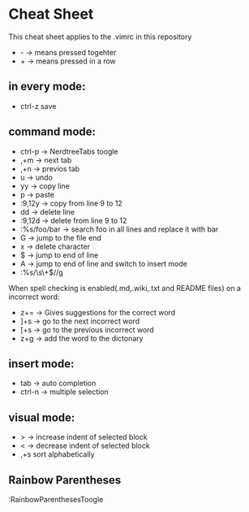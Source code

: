 # Cheat Sheet

This cheat sheet applies to the .vimrc in this repository

- \- -> means pressed togehter
- \+ -> means pressed in a row

## in every mode:
- ctrl-z save

## command mode:
- ctrl-p -> NerdtreeTabs toogle
- ,+m -> next tab
- ,+n -> previos tab
- u -> undo
- yy -> copy line
- p -> paste
- :9,12y -> copy from line 9 to 12
- dd -> delete line
- :9,12d -> delete from line 9 to 12
- :%s/foo/bar -> search foo in all lines and replace it with bar
- G -> jump to the file end
- x -> delete character
- $ -> jump to end of line
- A -> jump to end of line and switch to insert mode
- :%s/\s\\+$//g

When spell checking is enabled(.md,.wiki,.txt and README files) on a incorrect word:
- z+= -> Gives suggestions for the correct word
- ]+s -> go to the next incorrect word
- [+s -> go to the previous incorrect word
- z+g -> add the word to the dictonary

## insert mode:
- tab -> auto completion
- ctrl-n -> multiple selection

## visual mode:
- \> -> increase indent of selected block
- < -> decrease indent of selected block
- ,+s sort alphabetically

## Rainbow Parentheses
:RainbowParenthesesToogle


